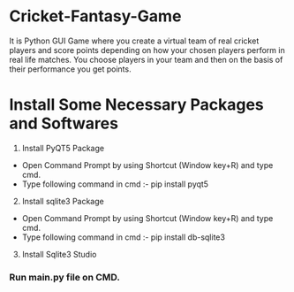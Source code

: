 # Cricket-Fantasy-Game

It is Python GUI Game where you create a virtual team of real cricket players and score points depending on how your chosen players perform in real life matches. You choose players in your team and then on the basis of their performance you get points.

# Install Some Necessary Packages and Softwares

 1) Install PyQT5 Package
 - Open Command Prompt by using Shortcut (Window key+R) and type cmd.
 - Type following command in cmd :-
       pip install pyqt5
 2) Install sqlite3 Package
 - Open Command Prompt by using Shortcut (Window key+R) and type cmd.
 - Type following command in cmd :-
       pip install db-sqlite3
 3) Install Sqlite3 Studio

### Run main.py file on CMD.
